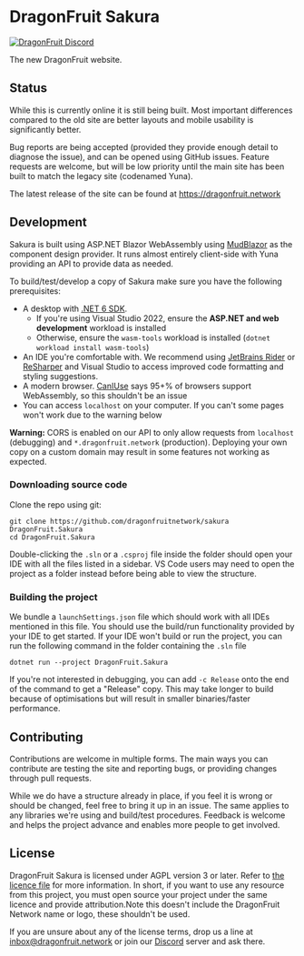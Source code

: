 
# DragonFruit Sakura
[![DragonFruit Discord](https://img.shields.io/discord/482528405292843018?label=Discord&style=popout)](https://discord.gg/VA26u5Z)

The new DragonFruit website.

## Status
While this is currently online it is still being built. Most important differences compared to the old site are better layouts and mobile usability is significantly better.

Bug reports are being accepted (provided they provide enough detail to diagnose the issue), and can be opened using GitHub issues. Feature requests are welcome, but will be low priority until the main site has been built to match the legacy site (codenamed Yuna).

The latest release of the site can be found at https://dragonfruit.network

## Development
Sakura is built using ASP.NET Blazor WebAssembly using [MudBlazor](https://mudblazor.com/) as the component design provider. It runs almost entirely client-side with Yuna providing an API to provide data as needed.

To build/test/develop a copy of Sakura make sure you have the following prerequisites:

- A desktop with [.NET 6 SDK](https://dotnet.microsoft.com/en-us/download/dotnet/6.0).
  - If you're using Visual Studio 2022, ensure the **ASP.NET and web development** workload is installed
  - Otherwise, ensure the `wasm-tools` workload is installed (`dotnet workload install wasm-tools`)
- An IDE you're comfortable with. We recommend using [JetBrains Rider](https://www.jetbrains.com/rider/) or [ReSharper](https://www.jetbrains.com/resharper/) and Visual Studio to access improved code formatting and styling suggestions.  
- A modern browser. [CanIUse](https://caniuse.com/wasm) says 95+% of browsers support WebAssembly, so this shouldn't be an issue
- You can access `localhost` on your computer. If you can't some pages won't work due to the warning below

**Warning:** CORS is enabled on our API to only allow requests from `localhost` (debugging) and `*.dragonfruit.network` (production).
Deploying your own copy on a custom domain may result in some features not working as expected.

### Downloading source code
Clone the repo using git:
```
git clone https://github.com/dragonfruitnetwork/sakura DragonFruit.Sakura
cd DragonFruit.Sakura
```
Double-clicking the `.sln` or a `.csproj` file inside the folder should open your IDE with all the files listed in a sidebar. VS Code users may need to open the project as a folder instead before being able to view the structure.

### Building the project

We bundle a `launchSettings.json` file which should work with all IDEs mentioned in this file. You should use the build/run functionality provided by your IDE to get started. If your IDE won't build or run the project, you can run the following command in the folder containing the `.sln` file
```
dotnet run --project DragonFruit.Sakura
```

If you're not interested in debugging, you can add `-c Release` onto the end of the command to get a "Release" copy. This may take longer to build because of optimisations but will result in smaller binaries/faster performance.

## Contributing

Contributions are welcome in multiple forms. The main ways you can contribute are testing the site and reporting bugs, or providing changes through pull requests. 

While we do have a structure already in place, if you feel it is wrong or should be changed, feel free to bring it up in an issue. The same applies to any libraries we're using and build/test procedures.
Feedback is welcome and helps the project advance and enables more people to get involved.

## License
DragonFruit Sakura is licensed under AGPL version 3 or later. Refer to [the licence file](license.md) for more information. In short, if you want to use any resource from this project, you must open source your project under the same licence and provide attribution.Note this doesn't include the DragonFruit Network name or logo, these shouldn't be used.

If you are unsure about any of the license terms, drop us a line at inbox@dragonfruit.network or join our [Discord](https://discord.gg/VA26u5Z) server and ask there.
